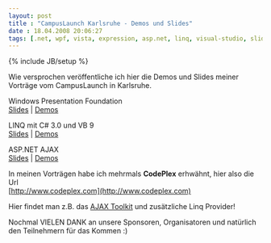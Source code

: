 ```yaml
---
layout: post
title : "CampusLaunch Karlsruhe - Demos und Slides"
date : 18.04.2008 20:06:27
tags: [.net, wpf, vista, expression, asp.net, linq, visual-studio, slides, msp]
---
```

{% include JB/setup %}

Wie versprochen veröffentliche ich hier die Demos und Slides meiner Vorträge vom CampusLaunch in Karlsruhe.

Windows Presentation Foundation  
[Slides](http://www.vb-magazin.de/vblernen/uploads/CampusLaunch.Wpf.pdf) | [Demos](http://www.vb-magazin.de/vblernen/uploads/CampusLaunch.Wpf.zip)

LINQ mit C# 3.0 und VB 9  
[Slides](http://www.vb-magazin.de/vblernen/uploads/CampusLaunch.Linq.pdf) | [Demos](http://www.vb-magazin.de/vblernen/uploads/CampusLaunch.Linq.zip)

ASP.NET AJAX  
[Slides](http://www.vb-magazin.de/vblernen/uploads/CampusLaunch.Ajax.pdf) | [Demos](http://www.vb-magazin.de/vblernen/uploads/CampusLaunch.Ajax.zip)

In meinen Vorträgen habe ich mehrmals **CodePlex** erhwähnt, hier also die Url  
[http://www.codeplex.com](http://www.codeplex.com)

Hier findet man z.B. das [AJAX Toolkit](http://www.codeplex.com/AtlasControlToolkit) und zusätzliche Linq Provider!

Nochmal VIELEN DANK an unsere Sponsoren, Organisatoren und natürlich den Teilnehmern für das Kommen :)
